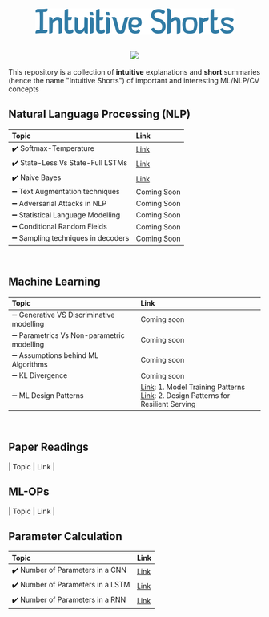 <p align="center">
  <br>
  <img  src=shorts/docs/logo.png>
  </br>
</p>

<p align="center">
  <br>
  <img  src="https://img.shields.io/badge/Powered%20by-Intuitions-Green.svg">
  </br>
</p>

This repository is a collection of **intuitive** explanations and **short** summaries (hence the name "Intuitive Shorts") of important and interesting ML/NLP/CV concepts

## Natural Language Processing (NLP)
| Topic | Link |
|:---| :---
| ✔️ Softmax-Temperature | [Link](https://intuitiveshorts.blogspot.com/2020/04/softmax-temperature.html) |
| ✔️ State-Less Vs State-Full LSTMs | [Link](https://intuitiveshorts.blogspot.com/2020/04/stateless-vs-statefull-sequence-models.html) |
| ✔️ Naive Bayes | [Link](shorts/naive_bayes.md) |
| ➖ Text Augmentation techniques | Coming Soon |
| ➖ Adversarial Attacks in NLP | Coming Soon |
| ➖ Statistical Language Modelling | Coming Soon |
| ➖ Conditional Random Fields | Coming Soon |
| ➖ Sampling techniques in decoders | Coming Soon |
<br>

## Machine Learning
| Topic | Link |
|:---| :---
| ➖ Generative VS Discriminative modelling | Coming soon |
| ➖ Parametrics Vs Non-parametric modelling | Coming soon |
| ➖ Assumptions behind ML Algorithms | Coming soon |
| ➖ KL Divergence | Coming soon |
| ➖ ML Design Patterns | [Link](shorts/pattern_mt.md): 1. Model Training Patterns <br> [Link](shorts/pattern_rs.md): 2. Design Patterns for Resilient Serving <br> |
<br>

## Paper Readings
| Topic | Link |

## ML-OPs
| Topic | Link |

## Parameter Calculation
| Topic | Link |
|:---|:---|
| ✔️ Number of Parameters in a CNN | [Link](https://intuitiveshorts.blogspot.com/2020/07/cnn-parameters.html) |
| ✔️ Number of Parameters in a LSTM | [Link](https://intuitiveshorts.blogspot.com/2020/05/lstm-matrix-dimensions-and-parameters.html) |
| ✔️ Number of Parameters in a RNN | [Link](https://intuitiveshorts.blogspot.com/2020/05/lstm-parameters.html) |